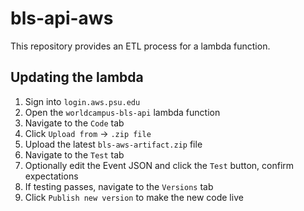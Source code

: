 # bls-api-aws
This repository provides an ETL process for a lambda function.

## Updating the lambda
1. Sign into `login.aws.psu.edu`
2. Open the `worldcampus-bls-api` lambda function
3. Navigate to the `Code` tab
4. Click `Upload from` -> `.zip file`
5. Upload the latest `bls-aws-artifact.zip` file
6. Navigate to the `Test` tab
7. Optionally edit the Event JSON and click the `Test` button, confirm expectations
8. If testing passes, navigate to the `Versions` tab
9. Click `Publish new version` to make the new code live
